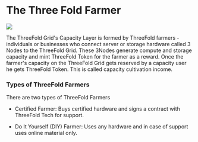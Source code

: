 # The Three Fold Farmer

![](./img/farmer.png)

The ThreeFold Grid's Capacity Layer is formed by ThreeFold farmers - individuals or businesses who connect server or storage hardware called 3 Nodes to the ThreeFold Grid. These 3Nodes generate compute and storage capacity and mint ThreeFold Token for the farmer as a reward. Once the farmer's capacity on the ThreeFold Grid gets reserved by a capacity user he gets ThreeFold Token. This is called capacity cultivation income.

### Types of ThreeFold Farmers

There are two types of ThreeFold Farmers

- Certified Farmer: Buys certified hardware and signs a contract with ThreeFold Tech for support. 



- Do It Yourself (DIY) Farmer: Uses any hardware and in case of support uses online material only.

